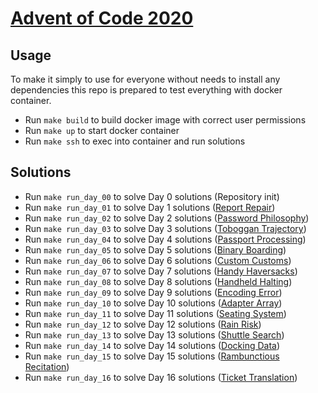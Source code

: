 # [Advent of Code 2020](https://adventofcode.com/2020)

## Usage

To make it simply to use for everyone without needs to install any dependencies this repo is prepared to test everything with docker container.

* Run `make build` to build docker image with correct user permissions
* Run `make up` to start docker container
* Run `make ssh` to exec into container and run solutions

## Solutions

* Run `make run_day_00` to solve Day 0 solutions (Repository init) 
* Run `make run_day_01` to solve Day 1 solutions ([Report Repair](https://adventofcode.com/2020/day/1)) 
* Run `make run_day_02` to solve Day 2 solutions ([Password Philosophy](https://adventofcode.com/2020/day/2))
* Run `make run_day_03` to solve Day 3 solutions ([Toboggan Trajectory](https://adventofcode.com/2020/day/3))
* Run `make run_day_04` to solve Day 4 solutions ([Passport Processing](https://adventofcode.com/2020/day/4))
* Run `make run_day_05` to solve Day 5 solutions ([Binary Boarding](https://adventofcode.com/2020/day/5))
* Run `make run_day_06` to solve Day 6 solutions ([Custom Customs](https://adventofcode.com/2020/day/6))
* Run `make run_day_07` to solve Day 7 solutions ([Handy Haversacks](https://adventofcode.com/2020/day/7))
* Run `make run_day_08` to solve Day 8 solutions ([Handheld Halting](https://adventofcode.com/2020/day/8))
* Run `make run_day_09` to solve Day 9 solutions ([Encoding Error](https://adventofcode.com/2020/day/9))
* Run `make run_day_10` to solve Day 10 solutions ([Adapter Array](https://adventofcode.com/2020/day/10))
* Run `make run_day_11` to solve Day 11 solutions ([Seating System](https://adventofcode.com/2020/day/11))
* Run `make run_day_12` to solve Day 12 solutions ([Rain Risk](https://adventofcode.com/2020/day/12))
* Run `make run_day_13` to solve Day 13 solutions ([Shuttle Search](https://adventofcode.com/2020/day/13))
* Run `make run_day_14` to solve Day 14 solutions ([Docking Data](https://adventofcode.com/2020/day/14))
* Run `make run_day_15` to solve Day 15 solutions ([Rambunctious Recitation](https://adventofcode.com/2020/day/15))
* Run `make run_day_16` to solve Day 16 solutions ([Ticket Translation](https://adventofcode.com/2020/day/16))
